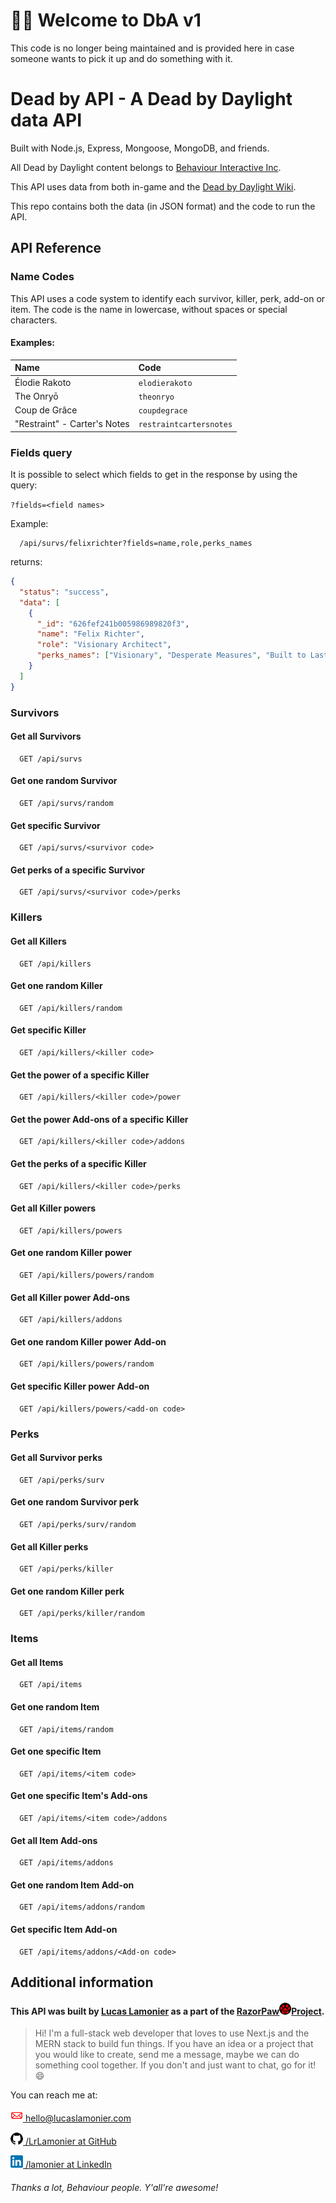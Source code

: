 # 🚨🚨 Welcome to DbA v1

This code is no longer being maintained and is provided here in case someone wants to pick it up and do something with it.

# Dead by API - A Dead by Daylight data API

Built with Node.js, Express, Mongoose, MongoDB, and friends.

All Dead by Daylight content belongs to [Behaviour Interactive Inc](https://deadbydaylight.com/).

This API uses data from both in-game and the [Dead by Daylight Wiki](https://deadbydaylight.fandom.com/wiki/Dead_by_Daylight_Wiki).

This repo contains both the data (in JSON format) and the code to run the API.

## API Reference

### Name Codes

This API uses a code system to identify each survivor, killer, perk, add-on or item. The code is the name in lowercase, without spaces or special characters.

#### Examples:

| Name                         | Code                    |
| :--------------------------- | :---------------------- |
| Élodie Rakoto                | `elodierakoto`          |
| The Onryō                    | `theonryo`              |
| Coup de Grâce                | `coupdegrace`           |
| "Restraint" - Carter's Notes | `restraintcartersnotes` |

### Fields query

It is possible to select which fields to get in the response by using the query:

`?fields=<field names>`

Example:

```http
  /api/survs/felixrichter?fields=name,role,perks_names
```

returns:

```json
{
  "status": "success",
  "data": [
    {
      "_id": "626fef241b005986989820f3",
      "name": "Felix Richter",
      "role": "Visionary Architect",
      "perks_names": ["Visionary", "Desperate Measures", "Built to Last"]
    }
  ]
}
```

### Survivors

#### Get all Survivors

```http
  GET /api/survs
```

#### Get one random Survivor

```http
  GET /api/survs/random
```

#### Get specific Survivor

```http
  GET /api/survs/<survivor code>
```

#### Get perks of a specific Survivor

```http
  GET /api/survs/<survivor code>/perks
```

### Killers

#### Get all Killers

```http
  GET /api/killers
```

#### Get one random Killer

```http
  GET /api/killers/random
```

#### Get specific Killer

```http
  GET /api/killers/<killer code>
```

#### Get the power of a specific Killer

```http
  GET /api/killers/<killer code>/power
```

#### Get the power Add-ons of a specific Killer

```http
  GET /api/killers/<killer code>/addons
```

#### Get the perks of a specific Killer

```http
  GET /api/killers/<killer code>/perks
```

#### Get all Killer powers

```http
  GET /api/killers/powers
```

#### Get one random Killer power

```http
  GET /api/killers/powers/random
```

#### Get all Killer power Add-ons

```http
  GET /api/killers/addons
```

#### Get one random Killer power Add-on

```http
  GET /api/killers/powers/random
```

#### Get specific Killer power Add-on

```http
  GET /api/killers/powers/<add-on code>
```

### Perks

#### Get all Survivor perks

```http
  GET /api/perks/surv
```

#### Get one random Survivor perk

```http
  GET /api/perks/surv/random
```

#### Get all Killer perks

```http
  GET /api/perks/killer
```

#### Get one random Killer perk

```http
  GET /api/perks/killer/random
```

### Items

#### Get all Items

```http
  GET /api/items
```

#### Get one random Item

```http
  GET /api/items/random
```

#### Get one specific Item

```http
  GET /api/items/<item code>
```

#### Get one specific Item's Add-ons

```http
  GET /api/items/<item code>/addons
```

#### Get all Item Add-ons

```http
  GET /api/items/addons
```

#### Get one random Item Add-on

```http
  GET /api/items/addons/random
```

#### Get specific Item Add-on

```http
  GET /api/items/addons/<Add-on code>
```

## Additional information

#### This API was built by [Lucas Lamonier](https://www.lucaslamonier.com/) as a part of the [RazorPaw<img src="https://github.com/LrLamonier/LrLamonier/blob/main/readme-imgs/rplogo.png?raw=true" width="19" height="19" />Project](https://www.razorpaw.nexus/).

> Hi! I'm a full-stack web developer that loves to use Next.js and the MERN stack to build fun things. If you have an idea or a project that you would like to create, send me a message, maybe we can do something cool together. If you don't and just want to chat, go for it! 😄

You can reach me at:

[<img src="https://github.com/LrLamonier/LrLamonier/blob/main/readme-imgs/mail.png?raw=true" width="20" height="20" /> hello@lucaslamonier.com](mailto:hello@lucaslamonier.com)

[<img src="https://github.com/LrLamonier/LrLamonier/blob/main/readme-imgs/github.png?raw=true" width="20" height="20" /> /LrLamonier at GitHub](https://github.com/LrLamonier)

[<img src="https://github.com/LrLamonier/LrLamonier/blob/main/readme-imgs/linkedin.png?raw=true" width="20" height="20" /> /lamonier at LinkedIn](https://www.linkedin.com/in/lamonier/)

###### Thanks a lot, Behaviour people. Y'all're awesome!